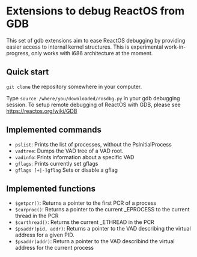 # Extensions to debug ReactOS from GDB
This set of gdb extensions aim to ease ReactOS debugging by providing easier access to internal kernel structures.
This is experimental work-in-progress, only works with i686 architecture at the moment.

## Quick start
`git clone` the repository somewhere in your computer.

Type `source /where/you/downloaded/rosdbg.py` in your gdb debugging session. To setup remote debugging of ReactOS with GDB, please see https://reactos.org/wiki/GDB

## Implemented commands
 - `pslist`: Prints the list of processes, without the PsInitialProcess
 - `vadtree`: Dumps the VAD tree of a VAD root.
 - `vadinfo`: Prints information about a specific VAD
 - `gflags`: Prints currently set gflags
 - `gflags [+|-]gflag` Sets or disable a gflag

## Implemented functions
 - `$getpcr()`: Returns a pointer to the first PCR of a process
 - `$curproc()`: Returns a pointer to the current _EPROCESS to the current thread in the PCR
 - `$curthread()`: Returns the current _ETHREAD in the PCR
 - `$psaddr(pid, addr)`: Returns a pointer to the VAD describing the virtual address for a given PID.
 - `$psaddr(addr)`: Return a pointer to the VAD describind the virtual address for the current process